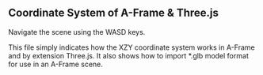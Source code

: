 ## Coordinate System of A-Frame & Three.js
Navigate the scene using the WASD keys.

This file simply indicates how the XZY coordinate system works in A-Frame and by extension Three.js.
It also shows how to import *.glb model format for use in an A-Frame scene.

